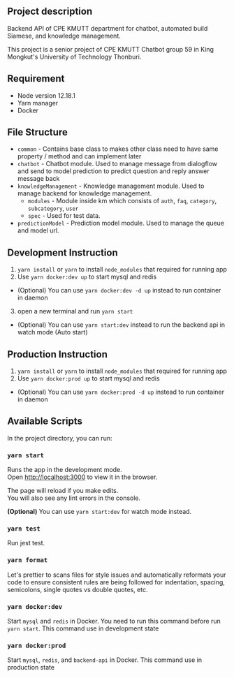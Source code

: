 ## Project description

Backend API of CPE KMUTT department for chatbot, automated build Siamese, and knowledge management.

This project is a senior project of CPE KMUTT Chatbot group 59 in King Mongkut's University of Technology Thonburi.

## Requirement

- Node version 12.18.1
- Yarn manager
- Docker

## File Structure

- `common` - Contains base class to makes other class need to have same property / method and can implement later
- `chatbot` - Chatbot module. Used to manage message from dialogflow and send to model prediction to predict question and reply answer message back
- `knowledgeManagement` - Knowledge management module. Used to manage backend for knowledge management.
  - `modules` - Module inside km which consists of `auth`, `faq`, `category`, `subcategory`, `user`
  - `spec` - Used for test data.
- `predictionModel` - Prediction model module. Used to manage the queue and model url.

## Development Instruction

1. `yarn install` or `yarn` to install `node_modules` that required for running app
2. Use `yarn docker:dev up` to start mysql and redis

- (Optional) You can use `yarn docker:dev -d up` instead to run container in daemon

3. open a new terminal and run `yarn start`

- (Optional) You can use `yarn start:dev` instead to run the backend api in watch mode (Auto start)

## Production Instruction

1. `yarn install` or `yarn` to install `node_modules` that required for running app
2. Use `yarn docker:prod up` to start mysql and redis

- (Optional) You can use `yarn docker:prod -d up` instead to run container in daemon

## Available Scripts

In the project directory, you can run:

### `yarn start`

Runs the app in the development mode.<br />
Open [http://localhost:3000](http://localhost:3000) to view it in the browser.

The page will reload if you make edits.<br />
You will also see any lint errors in the console.

**(Optional)** You can use `yarn start:dev` for watch mode instead.

### `yarn test`

Run jest test.

### `yarn format`

Let's prettier to scans files for style issues and automatically reformats your code to ensure consistent rules are being followed for indentation, spacing, semicolons, single quotes vs double quotes, etc.

### `yarn docker:dev`

Start `mysql` and `redis` in Docker. You need to run this command before run `yarn start`. This command use in development state

### `yarn docker:prod`

Start `mysql`, `redis`, and `backend-api` in Docker. This command use in production state
